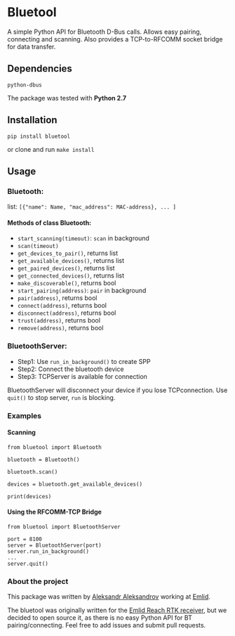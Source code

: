 # Bluetool

A simple Python API for Bluetooth D-Bus calls. Allows easy pairing, connecting and scanning. Also provides a TCP-to-RFCOMM socket bridge for data transfer.

## Dependencies

`python-dbus`

The package was tested with **Python 2.7**

## Installation

`pip install bluetool`

or clone and run `make install`

## Usage

### Bluetooth:
	
list: `[{"name": Name, "mac_address": MAC-address}, ... ]`

#### Methods of class Bluetooth:
- `start_scanning(timeout)`: `scan` in background
- `scan(timeout)`
- `get_devices_to_pair()`, returns list
- `get_available_devices()`, returns list
- `get_paired_devices()`, returns list
- `get_connected_devices()`, returns list
- `make_discoverable()`, returns bool
- `start_pairing(address)`: `pair` in background
- `pair(address)`, returns bool
- `connect(address)`, returns bool
- `disconnect(address)`, returns bool
- `trust(address)`, returns bool
- `remove(address)`, returns bool

### BluetoothServer:
 	
- Step1: Use `run_in_background()` to create SPP
- Step2: Connect the bluetooth device
- Step3: TCPServer is available for connection

BluetoothServer will disconnect your device if you lose TCPconnection. Use `quit()` to stop server, `run` is blocking.

### Examples

#### Scanning
```
from bluetool import Bluetooth

bluetooth = Bluetooth()

bluetooth.scan()

devices = bluetooth.get_available_devices()

print(devices)
```

#### Using the RFCOMM-TCP Bridge
```
from bluetool import BluetoothServer

port = 8100
server = BluetoothServer(port)
server.run_in_background()
...
server.quit()
```

### About the project

This package was written by [Aleksandr Aleksandrov](https://github.com/AD-Aleksandrov) working at [Emlid](https://emlid.com/).

The bluetool was originally written for the [Emlid Reach RTK receiver](https://emlid.com/reach/), but we decided to open source it, as there is no easy Python API for BT pairing/connecting. Feel free to add issues and submit pull requests.
